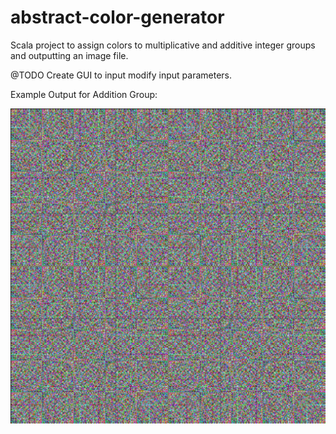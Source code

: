 # abstract-color-generator

Scala project to assign colors to multiplicative and additive integer groups and outputting an image file.

@TODO Create GUI to input modify input parameters.

Example Output for Addition Group:

![Example Output Image: Integer Group under Addition Modulu 522](/images/522_addition_scaledupto1024.png)
